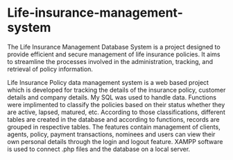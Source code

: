 # Life-insurance-management-system

The Life Insurance Management Database System is a project designed to provide efficient and secure management of life insurance policies. 
It aims to streamline the processes involved in the administration, tracking, and retrieval of policy information.

Life Insurance Policy data management system is a web based project which is 
developed for tracking the details of the insurance policy, customer details and company details. 
My SQL was used to handle data. 
Functions were implimented to classify the policies based on their status whether they are active, lapsed, matured, etc. 
According to those classifications, different tables are created in the database and according to functions, records
are grouped in respective tables. The features contain management of clients, agents, policy,
payment transactions, nominees and users can view their own personal details through the login and
logout feature. XAMPP software is used to connect .php files and the database on a local server. 
